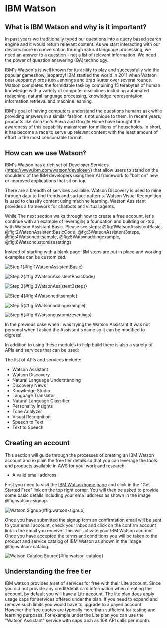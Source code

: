 # IBM Watson

## What is IBM Watson and why is it important?

In past years we traditionally typed our questions into a query based search engine and it would return relevant content.  As we start interacting with our devices more in conversation through natural language processing, we need an answer to a question - not a list of relevant information.  We need the power of question answering (QA) technology.

IBM's Watson's is well known for its ability to play and successfully win the popular gameshow, jeopardy!  IBM startled the world in 2011 when Watson beat Jeopardy! pros Ken Jennings and Brad Rutter over several rounds.  Watson completed the formidable task by combining 15 terabytes of human knowledge with a variety of computer disciplines including automated reasoning, natural language processing, knowledge representation, information retrieval and machine learning.

IBM's goal of having computers understand the questions humans ask while providing answers in a similar fashion is not unique to them.  In recent years, products like Amazon's Alexa and Google Home have brought the awareness of this capability mainstream for millions of households.  In short, it has become a race to serve up relevant content with the least amount of effort in the most consumable format.

## How can we use Watson?

IBM's Watson has a rich set of Developer Services (https://www.ibm.com/watson/developer/) that allow users to stand on the shoulders of the IBM developers using their AI framework to "bolt on" new or improved applications that sit on top.

There are a breadth of services available.  Watson Discovery is used to mine through data to find trends and surface patterns.  Watson Visual Recognition is used to classify content using machine learning.  Watson Assistant provides a framework for chatbots and virtual agents.

While The next section walks through how to create a free account,  let's continue with an example of leveraging a foundation and building on-top with Watson Assistant Basic.  Please see steps: @fig:1WatsonAssistentBasic, @fig:2WatsonAssistentBasicCode, @fig:3WatsonAssistent3steps, @fig:4Watsoneditsample, @fig:5Watsonaddingexample, @fig:6Watsoncustomizesettings

Instead of starting with a blank page IBM steps are put in place and working examples can be customized.

![Step 1](images/1WatsonAssistentBasic.PNG){#fig:1WatsonAssistentBasic}

![Step 2](images/2WatsonAssistentBasicCode.PNG){#fig:2WatsonAssistentBasicCode}

![Step 3](images/3WatsonAssistent3steps.PNG){#fig:3WatsonAssistent3steps}

![Step 4](images/4Watsoneditsample.PNG){#fig:4Watsoneditsample}

![Step 5](images/5Watsonaddingexample.PNG){#fig:5Watsonaddingexample}

![Step 6](images/6Watsoncustomizesettings.PNG){#fig:6Watsoncustomizesettings}

In the previous case when I was trying the Watson Assistant It was not personal when I asked the Assistant's name so it can be modified to digress!

In addition to using these modules to help build there is also a variety of APIs and services that can be used:

The list of APIs and services include:
* Watson Assistant
* Watson Discovery
* Natural Language Understanding
* Discovery News
* Knowledge Studio
* Language Translator
* Natural Language Classifier
* Personality Insights
* Tone Analyzer
* Visual Recognition
* Speech to Text
* Text to Speech

## Creating an account

This section will guide through the processes of creating an IBM Watson
account and explain the free tier details so that you can leverage the
tools and products available in AWS for your work and research.

* A valid email address

First you need to visit the
[IBM Watson home page](https://www.ibm.com/watson/index.html) and
click in the "Get Started Free" link on the top right corner. You will
then be asked to provide some basic details including your email
address as shown in the image @fig:watson-signup.

![Watson Signup](images/ibmwatson_signup.png){#fig:watson-signup}

Once you have submitted the signup form an confirmation email will be
sent to your email account, check your inbox and click on the confirm
account link in the email you receive. This will activate your IBM
Watson account. Once you have accepted the terms and conditions you
will be taken to the product and service catalog of IBM Watson as
shown in the image @fig:watson-catalog.

![Watson Catalog [Source](https://www.ibm.com/watson/index.html)](images/catalog_ibm_watson.png){#fig:watson-catalog}

## Understanding the free tier

IBM watson provides a set of services for free with their Lite
account. Since you did not provide any credit/debit card information
when creating the account, by default you will have a Lite account.
The lite plan does apply usage caps for services offered under the
plan. If you need to expand and remove such limits you would have to
upgrade to a payed account. However the free quotas are typically more
than sufficient for testing and learning purposes. For example under
the Lite plan you can use the "Watson Assistant" service with caps
such as 10K API calls per month.
